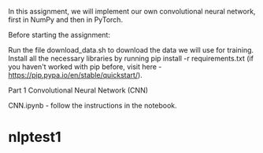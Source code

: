 In this assignment, we will implement our own convolutional neural network, first in NumPy and then in PyTorch.

Before starting the assignment:

Run the file download_data.sh to download the data we will use for training.
Install all the necessary libraries by running pip install -r requirements.txt (if you haven't worked with pip before, visit here - https://pip.pypa.io/en/stable/quickstart/).

Part 1
Convolutional Neural Network (CNN)

CNN.ipynb - follow the instructions in the notebook.
# nlptest1
